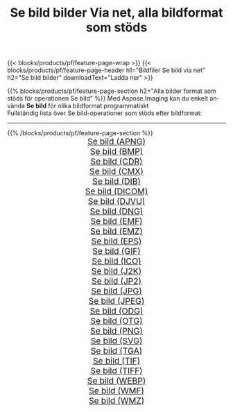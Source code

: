 ﻿---
title: Se bild bilder Via net, alla bildformat som stöds 
weight: 3920
url: /sv/net/viewer 
lang: sv
langdirlevel: 2
locales: zh-hans,ja,it,ru,de,es,fr,nl,id,lt,pl,pt,vi,tr,ko,zh-hant,ar,hi,th,sv,cs,uk,he
description: Med Aspose.Imaging kan du enkelt Se bild bilder via net
---

{{< blocks/products/pf/feature-page-wrap >}}
{{< blocks/products/pf/feature-page-header h1="Bildfiler Se bild via net" h2="Se bild bilder" downloadText="Ladda ner" >}}


{{% blocks/products/pf/feature-page-section  h2="Alla bilder format som stöds för operationen Se bild" %}}
Med Aspose.Imaging kan du enkelt använda **Se bild** för olika bildformat programmatiskt
<br/>
Fullständig lista över Se bild-operationer som stöds efter bildformat:
<hr/>
{{% /blocks/products/pf/feature-page-section %}}
<div class="container-fluid productfamilypage bg-gray">
    <div class="convertypes bg-gray agp-content section">
        <div class="container">
		<div class="row other-converters" style="gap: 10px;font-size: 19px;text-align:center;">
		    <div class='col-md-2 other-converter remove-lp remove-rp'><a href="/imaging/sv/net/viewer/apng" style="padding:15px;">Se bild (APNG)</a></div><div class='col-md-2 other-converter remove-lp remove-rp'><a href="/imaging/sv/net/viewer/bmp" style="padding:15px;">Se bild (BMP)</a></div><div class='col-md-2 other-converter remove-lp remove-rp'><a href="/imaging/sv/net/viewer/cdr" style="padding:15px;">Se bild (CDR)</a></div><div class='col-md-2 other-converter remove-lp remove-rp'><a href="/imaging/sv/net/viewer/cmx" style="padding:15px;">Se bild (CMX)</a></div><div class='col-md-2 other-converter remove-lp remove-rp'><a href="/imaging/sv/net/viewer/dib" style="padding:15px;">Se bild (DIB)</a></div><div class='col-md-2 other-converter remove-lp remove-rp'><a href="/imaging/sv/net/viewer/dicom" style="padding:15px;">Se bild (DICOM)</a></div><div class='col-md-2 other-converter remove-lp remove-rp'><a href="/imaging/sv/net/viewer/djvu" style="padding:15px;">Se bild (DJVU)</a></div><div class='col-md-2 other-converter remove-lp remove-rp'><a href="/imaging/sv/net/viewer/dng" style="padding:15px;">Se bild (DNG)</a></div><div class='col-md-2 other-converter remove-lp remove-rp'><a href="/imaging/sv/net/viewer/emf" style="padding:15px;">Se bild (EMF)</a></div><div class='col-md-2 other-converter remove-lp remove-rp'><a href="/imaging/sv/net/viewer/emz" style="padding:15px;">Se bild (EMZ)</a></div><div class='col-md-2 other-converter remove-lp remove-rp'><a href="/imaging/sv/net/viewer/eps" style="padding:15px;">Se bild (EPS)</a></div><div class='col-md-2 other-converter remove-lp remove-rp'><a href="/imaging/sv/net/viewer/gif" style="padding:15px;">Se bild (GIF)</a></div><div class='col-md-2 other-converter remove-lp remove-rp'><a href="/imaging/sv/net/viewer/ico" style="padding:15px;">Se bild (ICO)</a></div><div class='col-md-2 other-converter remove-lp remove-rp'><a href="/imaging/sv/net/viewer/j2k" style="padding:15px;">Se bild (J2K)</a></div><div class='col-md-2 other-converter remove-lp remove-rp'><a href="/imaging/sv/net/viewer/jp2" style="padding:15px;">Se bild (JP2)</a></div><div class='col-md-2 other-converter remove-lp remove-rp'><a href="/imaging/sv/net/viewer/jpg" style="padding:15px;">Se bild (JPG)</a></div><div class='col-md-2 other-converter remove-lp remove-rp'><a href="/imaging/sv/net/viewer/jpeg" style="padding:15px;">Se bild (JPEG)</a></div><div class='col-md-2 other-converter remove-lp remove-rp'><a href="/imaging/sv/net/viewer/odg" style="padding:15px;">Se bild (ODG)</a></div><div class='col-md-2 other-converter remove-lp remove-rp'><a href="/imaging/sv/net/viewer/otg" style="padding:15px;">Se bild (OTG)</a></div><div class='col-md-2 other-converter remove-lp remove-rp'><a href="/imaging/sv/net/viewer/png" style="padding:15px;">Se bild (PNG)</a></div><div class='col-md-2 other-converter remove-lp remove-rp'><a href="/imaging/sv/net/viewer/svg" style="padding:15px;">Se bild (SVG)</a></div><div class='col-md-2 other-converter remove-lp remove-rp'><a href="/imaging/sv/net/viewer/tga" style="padding:15px;">Se bild (TGA)</a></div><div class='col-md-2 other-converter remove-lp remove-rp'><a href="/imaging/sv/net/viewer/tif" style="padding:15px;">Se bild (TIF)</a></div><div class='col-md-2 other-converter remove-lp remove-rp'><a href="/imaging/sv/net/viewer/tiff" style="padding:15px;">Se bild (TIFF)</a></div><div class='col-md-2 other-converter remove-lp remove-rp'><a href="/imaging/sv/net/viewer/webp" style="padding:15px;">Se bild (WEBP)</a></div><div class='col-md-2 other-converter remove-lp remove-rp'><a href="/imaging/sv/net/viewer/wmf" style="padding:15px;">Se bild (WMF)</a></div><div class='col-md-2 other-converter remove-lp remove-rp'><a href="/imaging/sv/net/viewer/wmz" style="padding:15px;">Se bild (WMZ)</a></div>
                </div>
        </div>
    </div>
</div>
<br/>
